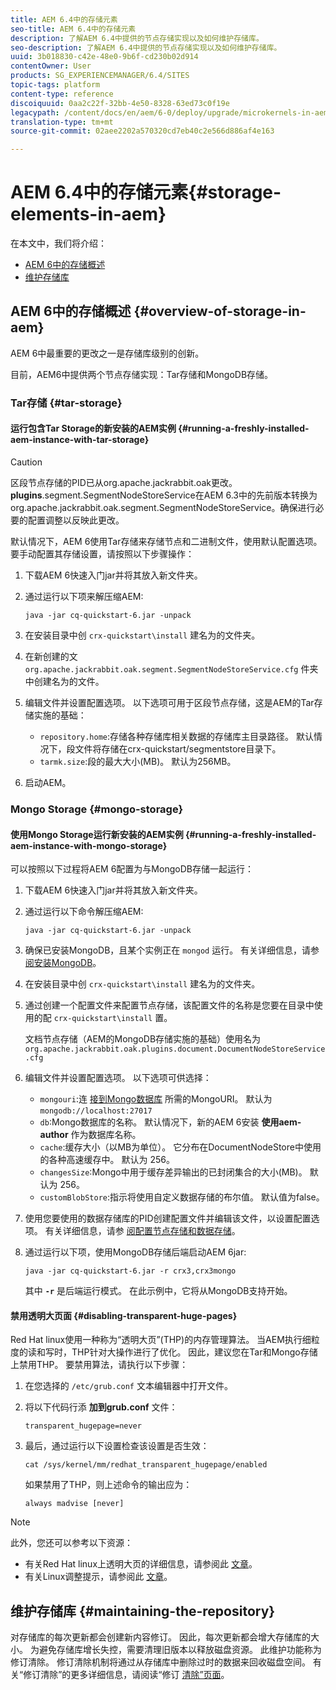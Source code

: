 ```yaml
---
title: AEM 6.4中的存储元素
seo-title: AEM 6.4中的存储元素
description: 了解AEM 6.4中提供的节点存储实现以及如何维护存储库。
seo-description: 了解AEM 6.4中提供的节点存储实现以及如何维护存储库。
uuid: 3b018830-c42e-48e0-9b6f-cd230b02d914
contentOwner: User
products: SG_EXPERIENCEMANAGER/6.4/SITES
topic-tags: platform
content-type: reference
discoiquuid: 0aa2c22f-32bb-4e50-8328-63ed73c0f19e
legacypath: /content/docs/en/aem/6-0/deploy/upgrade/microkernels-in-aem-6-0
translation-type: tm+mt
source-git-commit: 02aee2202a570320cd7eb40c2e566d886af4e163

---
```



# AEM 6.4中的存储元素{#storage-elements-in-aem}

在本文中，我们将介绍：

* [AEM 6中的存储概述](/help/sites-deploying/storage-elements-in-aem-6.md#overview-of-storage-in-aem)
* [维护存储库](/help/sites-deploying/storage-elements-in-aem-6.md#maintaining-the-repository)

## AEM 6中的存储概述 {#overview-of-storage-in-aem}

AEM 6中最重要的更改之一是存储库级别的创新。

目前，AEM6中提供两个节点存储实现：Tar存储和MongoDB存储。

### Tar存储 {#tar-storage}

#### 运行包含Tar Storage的新安装的AEM实例 {#running-a-freshly-installed-aem-instance-with-tar-storage}

>[!CAUTION]
>
>区段节点存储的PID已从org.apache.jackrabbit.oak更改。**plugins**.segment.SegmentNodeStoreService在AEM 6.3中的先前版本转换为org.apache.jackrabbit.oak.segment.SegmentNodeStoreService。确保进行必要的配置调整以反映此更改。

默认情况下，AEM 6使用Tar存储来存储节点和二进制文件，使用默认配置选项。 要手动配置其存储设置，请按照以下步骤操作：

1. 下载AEM 6快速入门jar并将其放入新文件夹。
1. 通过运行以下项来解压缩AEM:

   `java -jar cq-quickstart-6.jar -unpack`

1. 在安装目录中创 `crx-quickstart\install` 建名为的文件夹。

1. 在新创建的文 `org.apache.jackrabbit.oak.segment.SegmentNodeStoreService.cfg` 件夹中创建名为的文件。

1. 编辑文件并设置配置选项。 以下选项可用于区段节点存储，这是AEM的Tar存储实施的基础：

   * `repository.home`:存储各种存储库相关数据的存储库主目录路径。 默认情况下，段文件将存储在crx-quickstart/segmentstore目录下。
   * `tarmk.size`:段的最大大小(MB)。 默认为256MB。

1. 启动AEM。

### Mongo Storage {#mongo-storage}

#### 使用Mongo Storage运行新安装的AEM实例 {#running-a-freshly-installed-aem-instance-with-mongo-storage}

可以按照以下过程将AEM 6配置为与MongoDB存储一起运行：

1. 下载AEM 6快速入门jar并将其放入新文件夹。
1. 通过运行以下命令解压缩AEM:

   `java -jar cq-quickstart-6.jar -unpack`

1. 确保已安装MongoDB，且某个实例正在 `mongod` 运行。 有关详细信息，请参 [阅安装MongoDB](https://docs.mongodb.org/manual/installation/)。
1. 在安装目录中创 `crx-quickstart\install` 建名为的文件夹。
1. 通过创建一个配置文件来配置节点存储，该配置文件的名称是您要在目录中使用的配 `crx-quickstart\install` 置。

   文档节点存储（AEM的MongoDB存储实施的基础）使用名为 `org.apache.jackrabbit.oak.plugins.document.DocumentNodeStoreService.cfg`

1. 编辑文件并设置配置选项。 以下选项可供选择：

   * `mongouri`:连 [接到Mongo数据库](https://docs.mongodb.org/manual/reference/connection-string/) 所需的MongoURI。 默认为 `mongodb://localhost:27017`
   * `db`:Mongo数据库的名称。 默认情况下，新的AEM 6安装 **使用aem-author** 作为数据库名称。
   * `cache`:缓存大小（以MB为单位）。 它分布在DocumentNodeStore中使用的各种高速缓存中。 默认为 256。
   * `changesSize`:Mongo中用于缓存差异输出的已封闭集合的大小(MB)。 默认为 256。
   * `customBlobStore`:指示将使用自定义数据存储的布尔值。 默认值为false。

1. 使用您要使用的数据存储库的PID创建配置文件并编辑该文件，以设置配置选项。 有关详细信息，请参 [阅配置节点存储和数据存储](/help/sites-deploying/data-store-config.md)。

1. 通过运行以下项，使用MongoDB存储后端启动AEM 6jar:

   ```shell
   java -jar cq-quickstart-6.jar -r crx3,crx3mongo
   ```

   其中 **`-r`** 是后端运行模式。 在此示例中，它将从MongoDB支持开始。

#### 禁用透明大页面 {#disabling-transparent-huge-pages}

Red Hat linux使用一种称为“透明大页”(THP)的内存管理算法。 当AEM执行细粒度的读和写时，THP针对大操作进行了优化。 因此，建议您在Tar和Mongo存储上禁用THP。 要禁用算法，请执行以下步骤：

1. 在您选择的 `/etc/grub.conf` 文本编辑器中打开文件。
1. 将以下代码行添 **加到grub.conf** 文件：

   ```
   transparent_hugepage=never
   ```

1. 最后，通过运行以下设置检查该设置是否生效：

   ```
   cat /sys/kernel/mm/redhat_transparent_hugepage/enabled
   ```

   如果禁用了THP，则上述命令的输出应为：

   ```
   always madvise [never]
   ```

>[!NOTE]
>
>此外，您还可以参考以下资源：
>
>* 有关Red Hat linux上透明大页的详细信息，请参阅此 [文章](https://access.redhat.com/solutions/46111)。
>* 有关Linux调整提示，请参阅此 [文章](https://helpx.adobe.com/experience-manager/kb/performance-tuning-tips.html)。
>



## 维护存储库 {#maintaining-the-repository}

对存储库的每次更新都会创建新内容修订。 因此，每次更新都会增大存储库的大小。 为避免存储库增长失控，需要清理旧版本以释放磁盘资源。 此维护功能称为修订清除。 修订清除机制将通过从存储库中删除过时的数据来回收磁盘空间。 有关“修订清除”的更多详细信息，请阅读“修订 [清除”页面](/help/sites-deploying/revision-cleanup.md)。
